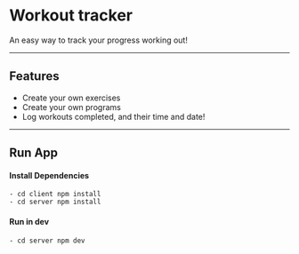 # Workout tracker
An easy way to track your progress working out!

---
## Features
* Create your own exercises
* Create your own programs
* Log workouts completed, and their time and date!

---
## Run App

#### Install Dependencies

```
- cd client npm install
- cd server npm install
```

#### Run in dev

```
- cd server npm dev
```
